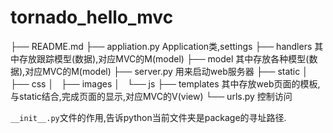 tornado_hello_mvc
================


├── README.md
├── appliation.py Application类,settings
├── handlers 其中存放跟踪模型(数据),对应MVC的M(model)
├── model 其中存放各种模型(数据),对应MVC的M(model)
├── server.py 用来启动web服务器
├── static
│   ├── css
│   ├── images
│   └── js
├── templates 其中存放web页面的模板,与static结合,完成页面的显示,对应MVC的V(view)
└── urls.py 控制访问

`__init__.py`文件的作用,告诉python当前文件夹是package的寻址路径.


